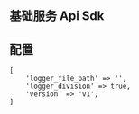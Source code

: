 ## 基础服务 Api Sdk

## 配置

    [
        'logger_file_path' => '',
        'logger_division' => true,
        'version' => 'v1',
    ]

